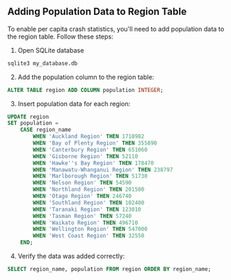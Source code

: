 
## Adding Population Data to Region Table

To enable per capita crash statistics, you'll need to add population data to the region table. Follow these steps:

1. Open SQLite database 
```bash
sqlite3 my_database.db
```

2. Add the population column to the region table:
```sql
ALTER TABLE region ADD COLUMN population INTEGER;
```

3. Insert population data for each region:
```sql
UPDATE region 
SET population = 
    CASE region_name
        WHEN 'Auckland Region' THEN 1718982
        WHEN 'Bay of Plenty Region' THEN 355890
        WHEN 'Canterbury Region' THEN 651060
        WHEN 'Gisborne Region' THEN 52110
        WHEN 'Hawke''s Bay Region' THEN 178470
        WHEN 'Manawatu-Whanganui Region' THEN 238797
        WHEN 'Marlborough Region' THEN 51730
        WHEN 'Nelson Region' THEN 54590
        WHEN 'Northland Region' THEN 201500
        WHEN 'Otago Region' THEN 246740
        WHEN 'Southland Region' THEN 102400
        WHEN 'Taranaki Region' THEN 123010
        WHEN 'Tasman Region' THEN 57240
        WHEN 'Waikato Region' THEN 496710
        WHEN 'Wellington Region' THEN 547000
        WHEN 'West Coast Region' THEN 32550
    END;
```

4. Verify the data was added correctly:
```sql
SELECT region_name, population FROM region ORDER BY region_name;